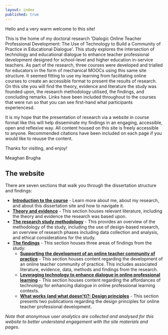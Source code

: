 ```yaml
---
layout: index
published: true
---
```


Hello and a very warm welcome to this site! 

This is the home of my doctoral research 'Dialogic Online Teacher Professional Development: The Use of Technology to Build a Community of Practice in Educational Dialogue'. This study explores the intersection of technology and educational dialogue to enhance teacher professional development designed for school-level and higher education in-service teachers. As part of the research, three courses were developed and trialled for educators in the form of mechanical MOOCs using this same site structure. It seemed fitting to use my learning from facilitating online courses to create an accessible format to present the results of research. On this site you will find the theory, evidence and literature the study was founded upon, the research methodology utilised, the findings, and concluding remarks. Links have been included throughout to the courses that were run so that you can see first-hand what participants experiencesd.

It is my hope that the presentation of research via a website in course format like this will help disseminate my findings in an engaging, accessible, open and reflexive way. All content housed on this site is freely accessible to anyone. Recommended citations have been included on each page if you would like to reuuse the content.

Thanks for visiting, and enjoy!

Meaghan Brugha

## The website
There are seven sections that walk you through the dissertation structure and findings:
* **[Introduction to the course](https://mbrugha.github.io/dissertation/modules/introduction/introduction/)** - Learn more about me, about my research, and about this dissertation site and how to navigate it.
* **[Theory and evidence](https://mbrugha.github.io/dissertation/modules/theory%20&%20evidence/theory-&-evidence/)** - This section houses relevant literature, including the theory and evidence the research was based upon.
* **[The research study methodology](https://mbrugha.github.io/dissertation/modules/research%20methods/research-methods/)** - This provides an overview of the methodology of the study, including the use of design-based research, an overview of research phases including data collection and analysis, and ethical considerations for the study.
* **[The findings](https://mbrugha.github.io/dissertation/modules/findings/findings/)** - This section houses three areas of findings from the study: 
  * **[Supporting the development of an online teacher community of practice](https://mbrugha.github.io/dissertation/modules/findings/online-teacher-CoP/)** - This section houses content regarding the development of an online teacher community of practice. This includes associated literature, evidence, data, methods and findings from the research.
  * **[Leveraging technology to enhance dialogue in online professional learning](https://mbrugha.github.io/dissertation/modules/findings/technology-and-dialogue/)** - This section houses content regarding the affordances of technology for enhancing dialogue in online professional learning contexts.
  * **[What works (and what doesn't)?: Design principles](https://mbrugha.github.io/dissertation/modules/findings/the-design-principles/)** - This section presents two publications regarding the design principles for online teacher professional development.

*Note that anonymous user analytics are collected and analysed for this website to better understand engagement with the site materials and pages.*
